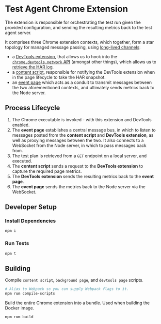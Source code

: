 # Test Agent Chrome Extension

The extension is responsible for orchestrating the test run given the provided configuration, and sending the resulting metrics back to the test agent server.

It comprises three Chrome extension contexts, which together, form a star topology for managed message passing, using [long-lived channels](https://developer.chrome.com/extensions/messaging#connect):

* a [DevTools extension](https://developer.chrome.com/extensions/devtools), that allows us to hook into the [`chrome.devtools.network` API](https://developer.chrome.com/extensions/devtools_network) (amongst other things), which allows us to [retrieve the HAR log](https://developer.chrome.com/extensions/devtools_network#method-getHAR).
* a [content script](https://developer.chrome.com/extensions/content_scripts), responsible for notifying the DevTools extension when in the page lifecycle to take the HAR snapshot.
* an [event page](https://developer.chrome.com/extensions/event_pages) which acts as a conduit to transmit messages between the two aforementioned contexts, and ultimately sends metrics back to the Node server.

## Process Lifecycle
1. The Chrome executable is invoked - with this extension and DevTools enabled.
2. The **event page** establishes a central message bus, in which to listen to messages posted from the **content script** and **DevTools extension**, as well as proxying messages between the two. It also connects to a WebSocket from the Node server, in which to pass messages back from.
3. The test plan is retrieved from a `GET` endpoint on a local server, and executed.
4. The **content script** sends a request to the **DevTools extension** to capture the required page metrics.
5. The **DevTools extension** sends the resulting metrics back to the **event page**.
6. The **event page** sends the metrics back to the Node server via the WebSocket.

## Developer Setup
### Install Dependencies
```bash
npm i
```

### Run Tests
```bash
npm t
```

## Building
Compile `content script`, `background page`, and `devtools page` scripts.
```bash
# Alias to Webpack so you can supply Webpack flags to it.
npm run compile-scripts
```
Build the entire Chrome extension into a bundle. Used when building the Docker image.
```bash
npm run build
```
